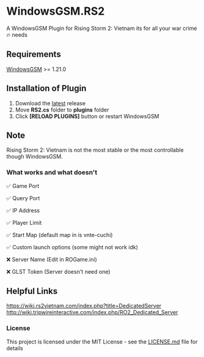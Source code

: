 # WindowsGSM.RS2
A WindowsGSM Plugin for Rising Storm 2: Vietnam its for all your war crime 🔥 needs



## Requirements
[WindowsGSM](https://github.com/WindowsGSM/WindowsGSM) >= 1.21.0

## Installation of Plugin 
1. Download the [latest](https://github.com/s3nts/WindowsGSM.RS2/releases/latest) release
1. Move **RS2.cs** folder to **plugins** folder
1. Click **[RELOAD PLUGINS]** button or restart WindowsGSM


## Note
Rising Storm 2: Vietnam is not the most stable or the most controllable though WindowsGSM.

### What works and what doesn't
✅ Game Port 

✅ Query Port

✅ IP Address 

✅ Player Limit

✅ Start Map (default map in is vnte-cuchi)

✅ Custom launch options (some might not work idk)

❌ Server Name (Edit in ROGame.ini)

❌ GLST Token  (Server doesn't need one)


## Helpful Links 
 https://wiki.rs2vietnam.com/index.php?title=DedicatedServer 
 http://wiki.tripwireinteractive.com/index.php/RO2_Dedicated_Server
 
 ### License
This project is licensed under the MIT License - see the [LICENSE.md](https://github.com/s3nts/WindowsGSM.RS2/blob/master/LICENSE) file for details
